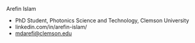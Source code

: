 Arefin Islam
* PhD Student, Photonics Science and Technology, Clemson University
* linkedin.com/in/arefin-islam/
* mdarefi@clemson.edu
